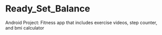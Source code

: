 # Ready_Set_Balance
Android Project: Fitness app that includes exercise videos, step counter, and bmi calculator
